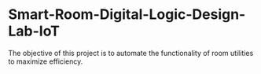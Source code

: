 # Smart-Room-Digital-Logic-Design-Lab-IoT

The objective of this project is to automate the functionality of room utilities to maximize efficiency.
